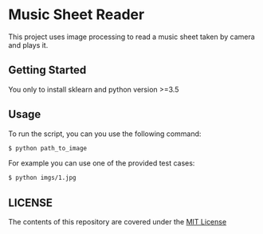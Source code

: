 # Music Sheet Reader
This project uses image processing to read a music sheet taken by camera and plays it.
## Getting Started
You only to install sklearn and python version >=3.5
## Usage
To run the script, you can you use the following command:
```bash
$ python path_to_image
```
For example you can use one of the provided test cases:
```bash
$ python imgs/1.jpg
```
## LICENSE
The contents of this repository are covered under the [MIT License](LICENSE)
